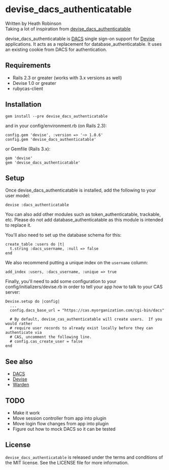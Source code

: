 devise_dacs_authenticatable
==========================

Written by Heath Robinson<br/>
Taking a lot of inspiration from [devise_dacs_authenticatable](http://github.com/nbudin/devise_cas_authenticatable)

devise_dacs_authenticatable is [DACS](http://dacs.dss.ca/) single sign-on support for
[Devise](http://github.com/plataformatec/devise) applications.  It acts as a replacement for
database_authenticatable.  It uses an existing cookie from DACS for authentication.

Requirements
------------

- Rails 2.3 or greater (works with 3.x versions as well)
- Devise 1.0 or greater
- rubycas-client

Installation
------------

    gem install --pre devise_dacs_authenticatable
    
and in your config/environment.rb (on Rails 2.3):

    config.gem 'devise', :version => '~> 1.0.6'
    config.gem 'devise_dacs_authenticatable'

or Gemfile (Rails 3.x):

    gem 'devise'
    gem 'devise_dacs_authenticatable'

Setup
-----

Once devise\_dacs\_authenticatable is installed, add the following to your user model:

    devise :dacs_authenticatable
    
You can also add other modules such as token_authenticatable, trackable, etc.  Please do not
add database_authenticatable as this module is intended to replace it.

You'll also need to set up the database schema for this:

    create_table :users do |t|
      t.string :dacs_username, :null => false
    end

We also recommend putting a unique index on the `username` column:

    add_index :users, :dacs_username, :unique => true

Finally, you'll need to add some configuration to your config/initializers/devise.rb in order
to tell your app how to talk to your CAS server:

    Devise.setup do |config|
      ...
      config.dacs_base_url = "https://cas.myorganization.com/cgi-bin/dacs"
      
      # By default, devise_cas_authenticatable will create users.  If you would rather
      # require user records to already exist locally before they can authenticate via
      # CAS, uncomment the following line.
      # config.cas_create_user = false
    end


See also
--------

* [DACS](http://dacs.dss.ca/)
* [Devise](http://github.com/plataformatec/devise)
* [Warden](http://github.com/hassox/warden)

TODO
----

* Make it work
* Move session controller from app into plugin
* Move login flow changes from app into plugin
* Figure out how to mock DACS so it can be tested

License
-------

`devise_dacs_authenticatable` is released under the terms and conditions of the MIT license.  See the LICENSE file for more
information.
